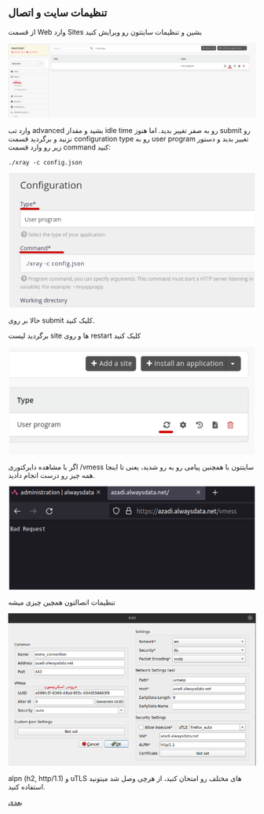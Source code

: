 ﻿## تنظیمات سایت و اتصال
از قسمت Web وارد Sites بشین و تنظیمات سایتتون رو ویرایش کنید


<div align=center>
<img width="1000" src="./pics/18.png"/>
</div>


وارد تب advanced بشید و مقدار idle time رو به صفر تغییر بدید. اما هنوز submit رو نزنید و برگردید قسمت configuration
type رو به user program تغییر بدید و دستور زیر رو وارد قسمت command کنید:

<div dir="ltr">

    ./xray -c config.json

</div>

<div align=center>
<img width="500" src="./pics/11.png"/>
</div>


حالا بر روی submit کلیک کنید.


برگردید لیست site ها و روی restart کلیک کنید

<div align=center>
<img width="500" src="./pics/12.png"/>
</div>

اگر با مشاهده دایرکتوری /vmess سایتتون با همچنین پیامی رو به رو شدید، یعنی تا اینجا همه چیز رو درست انجام دادید.

<div align=center>
<img width="500" src="./pics/13.png"/>
</div>

تنظیمات اتصالتون همچین چیزی میشه

<div align=center>
<img width="700" src="./pics/14.png"/>
</div>

alpn (h2, http/1.1) و uTLS های مختلف رو امتحان کنید، از هرچی وصل شد میتونید استفاده کنید.

[بعدی](cloudflare)
